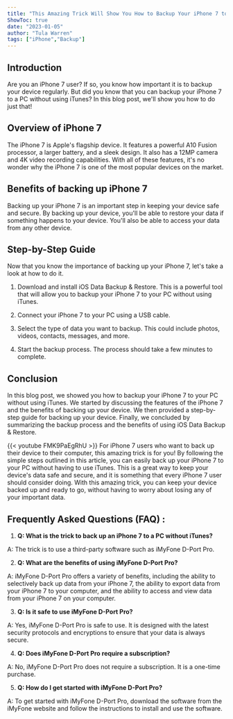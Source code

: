 ```yaml
---
title: "This Amazing Trick Will Show You How to Backup Your iPhone 7 to PC - Without iTunes!"
ShowToc: true 
date: "2023-01-05"
author: "Tula Warren" 
tags: ["iPhone","Backup"]
---
```

## Introduction

Are you an iPhone 7 user? If so, you know how important it is to backup your device regularly. But did you know that you can backup your iPhone 7 to a PC without using iTunes? In this blog post, we'll show you how to do just that!

## Overview of iPhone 7

The iPhone 7 is Apple's flagship device. It features a powerful A10 Fusion processor, a larger battery, and a sleek design. It also has a 12MP camera and 4K video recording capabilities. With all of these features, it's no wonder why the iPhone 7 is one of the most popular devices on the market.

## Benefits of backing up iPhone 7

Backing up your iPhone 7 is an important step in keeping your device safe and secure. By backing up your device, you'll be able to restore your data if something happens to your device. You'll also be able to access your data from any other device.

## Step-by-Step Guide

Now that you know the importance of backing up your iPhone 7, let's take a look at how to do it.

1. Download and install iOS Data Backup & Restore. This is a powerful tool that will allow you to backup your iPhone 7 to your PC without using iTunes.

2. Connect your iPhone 7 to your PC using a USB cable.

3. Select the type of data you want to backup. This could include photos, videos, contacts, messages, and more.

4. Start the backup process. The process should take a few minutes to complete.

## Conclusion

In this blog post, we showed you how to backup your iPhone 7 to your PC without using iTunes. We started by discussing the features of the iPhone 7 and the benefits of backing up your device. We then provided a step-by-step guide for backing up your device. Finally, we concluded by summarizing the backup process and the benefits of using iOS Data Backup & Restore.

{{< youtube FMK9PaEgRhU >}} 
For iPhone 7 users who want to back up their device to their computer, this amazing trick is for you! By following the simple steps outlined in this article, you can easily back up your iPhone 7 to your PC without having to use iTunes. This is a great way to keep your device's data safe and secure, and it is something that every iPhone 7 user should consider doing. With this amazing trick, you can keep your device backed up and ready to go, without having to worry about losing any of your important data.

## Frequently Asked Questions (FAQ) :
1. **Q: What is the trick to back up an iPhone 7 to a PC without iTunes?** 

A: The trick is to use a third-party software such as iMyFone D-Port Pro. 

2. **Q: What are the benefits of using iMyFone D-Port Pro?**

A: iMyFone D-Port Pro offers a variety of benefits, including the ability to selectively back up data from your iPhone 7, the ability to export data from your iPhone 7 to your computer, and the ability to access and view data from your iPhone 7 on your computer.

3. **Q: Is it safe to use iMyFone D-Port Pro?**

A: Yes, iMyFone D-Port Pro is safe to use. It is designed with the latest security protocols and encryptions to ensure that your data is always secure.

4. **Q: Does iMyFone D-Port Pro require a subscription?**

A: No, iMyFone D-Port Pro does not require a subscription. It is a one-time purchase.

5. **Q: How do I get started with iMyFone D-Port Pro?**

A: To get started with iMyFone D-Port Pro, download the software from the iMyFone website and follow the instructions to install and use the software.


